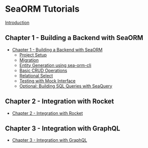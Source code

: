 # SeaORM Tutorials

[Introduction](ch00-00-introduction.md)

## Chapter 1 - Building a Backend with SeaORM

- [Chapter 1 - Building a Backend with SeaORM]()
    - [Project Setup]()
    - [Migration]()
    - [Entity Generation using sea-orm-cli]()
    - [Basic CRUD Operations]()
    - [Relational Select]()
    - [Testing with Mock Interface]()
    - [Optional: Building SQL Queries with SeaQuery]()

## Chapter 2 - Integration with Rocket

- [Chapter 2 - Integration with Rocket]()

## Chapter 3 - Integration with GraphQL

- [Chapter 3 - Integration with GraphQL]()
